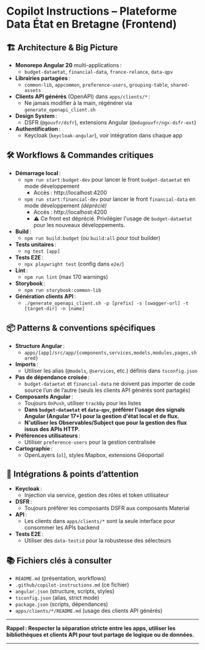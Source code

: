 # Copilot Instructions – Plateforme Data État en Bretagne (Frontend)

## 🏗️ Architecture & Big Picture

- **Monorepo Angular 20** multi-applications :  
  - `budget-dataetat`, `financial-data`, `france-relance`, `data-qpv`
- **Librairies partagées** :  
  - `common-lib`, `appcommon`, `preference-users`, `grouping-table`, `shared-assets`
- **Clients API générés** (OpenAPI) dans `apps/clients/*` :  
  - Ne jamais modifier à la main, régénérer via `generate_openapi_client.sh`
- **Design System** :  
  - DSFR (`@gouvfr/dsfr`), extensions Angular (`@edugouvfr/ngx-dsfr-ext`)
- **Authentification** :  
  - Keycloak (`keycloak-angular`), voir intégration dans chaque app

## 🛠️ Workflows & Commandes critiques

- **Démarrage local** :  
  - `npm run start:budget-dev` pour lancer le front `budget-dataetat` en mode développement
    - Accès : http://localhost:4200
  - `npm run start:financial-dev` pour lancer le front `financial-data` en mode développement _(déprécié)_
    - Accès : http://localhost:4200
    - ⚠️ Ce front est déprécié. Privilégier l'usage de `budget-dataetat` pour les nouveaux développements.
- **Build** :  
  - `npm run build:budget` (ou `build:all` pour tout builder)
- **Tests unitaires** :  
  - `ng test [app]`
- **Tests E2E** :  
  - `npx playwright test` (config dans `e2e/`)
- **Lint** :  
  - `npm run lint` (max 170 warnings)
- **Storybook** :  
  - `npm run storybook:common-lib`
- **Génération clients API** :  
  - `./generate_openapi_client.sh -p [prefix] -s [swagger-url] -t [target-dir] -n [name]`

## 📦 Patterns & conventions spécifiques

- **Structure Angular** :  
  - `apps/[app]/src/app/{components,services,models,modules,pages,shared}`
- **Imports** :  
  - Utiliser les alias (`@models`, `@services`, etc.) définis dans `tsconfig.json`
- **Pas de dépendance croisée** :  
  - `budget-dataetat` et `financial-data` ne doivent pas importer de code source l’un de l’autre (seuls les clients API générés sont partagés)
- **Composants Angular** :  
  - Toujours `OnPush`, utiliser `trackBy` pour les listes
  - **Dans `budget-dataetat` et `data-qpv`, préférer l'usage des signals Angular (Angular 17+) pour la gestion d'état local et de flux.**
  - **N'utiliser les Observables/Subject que pour la gestion des flux issus des APIs HTTP.**
- **Préférences utilisateurs** :  
  - Utiliser `preference-users` pour la gestion centralisée
- **Cartographie** :  
  - OpenLayers (`ol`), styles Mapbox, extensions Géoportail

## 🔗 Intégrations & points d’attention

- **Keycloak** :  
  - Injection via service, gestion des rôles et token utilisateur
- **DSFR** :  
  - Toujours préférer les composants DSFR aux composants Material
- **API** :  
  - Les clients dans `apps/clients/*` sont la seule interface pour consommer les APIs backend
- **Tests E2E** :  
  - Utiliser des `data-testid` pour la robustesse des sélecteurs

## 📚 Fichiers clés à consulter

- `README.md` (présentation, workflows)
- `.github/copilot-instructions.md` (ce fichier)
- `angular.json` (structure, scripts, styles)
- `tsconfig.json` (alias, strict mode)
- `package.json` (scripts, dépendances)
- `apps/clients/*/README.md` (usage des clients API générés)

---

**Rappel : Respecter la séparation stricte entre les apps, utiliser les bibliothèques et clients API pour tout partage de logique ou de données.**

---
